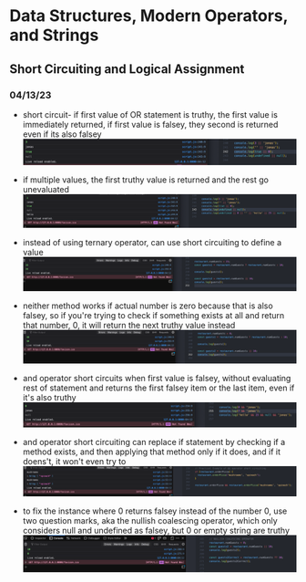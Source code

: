 # Data Structures, Modern Operators, and Strings
## Short Circuiting and Logical Assignment

### 04/13/23
- short circuit- if first value of OR statement is truthy, the first value is immediately returned, if first value is falsey, they second is returned even if its also falsey
![alt](../images/09-data-structures/0903-short-circuiting-logical-assignment/2023-04-13-27a.png)

- if multiple values, the first truthy value is returned and the rest go unevaluated
![alt](../images/09-data-structures/0903-short-circuiting-logical-assignment/2023-04-13-27b.png)

- instead of using ternary operator, can use short circuiting to define a value
![alt](../images/09-data-structures/0903-short-circuiting-logical-assignment/2023-04-13-28a.png)

- neither method works if actual number is zero because that is also falsey, so if you're trying to check if something exists at all and return that number, 0, it will return the next truthy value instead
![alt](../images/09-data-structures/0903-short-circuiting-logical-assignment/2023-04-13-28b.png)

- and operator short circuits when first value is falsey, without evaluating rest of statement and returns the first falsey item or the last item, even if it's also truthy
![alt](../images/09-data-structures/0903-short-circuiting-logical-assignment/2023-04-13-29.png)

- and operator short circuiting can replace if statement by checking if a method exists, and then applying that method only if it does, and if it doens't, it won't even try to
![alt](../images/09-data-structures/0903-short-circuiting-logical-assignment/2023-04-13-30.png)

- to fix the instance where 0 returns falsey instead of the number 0, use two question marks, aka the nullish coalescing operator, which only considers null and undefined as falsey, but 0 or empty string are truthy
![alt](../images/09-data-structures/0903-short-circuiting-logical-assignment/2023-04-13-31.png)
